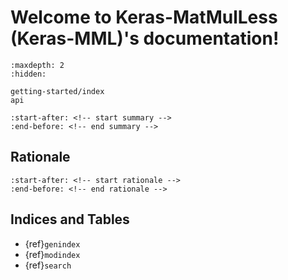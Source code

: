 # Welcome to Keras-MatMulLess (Keras-MML)'s documentation!

```{toctree}
:maxdepth: 2
:hidden:

getting-started/index
api
```

```{include} ../../README.md
:start-after: <!-- start summary -->
:end-before: <!-- end summary -->
```

## Rationale

```{include} ../../README.md
:start-after: <!-- start rationale -->
:end-before: <!-- end rationale -->
```

## Indices and Tables

- {ref}`genindex`
- {ref}`modindex`
- {ref}`search`
